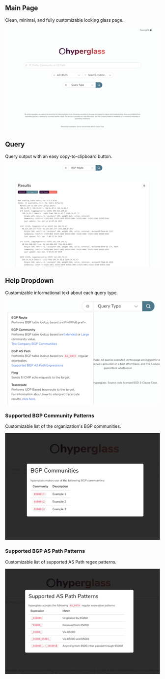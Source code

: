 ## Main Page

Clean, minimal, and fully customizable looking glass page.

![](assets/screenshots/main.png)

## Query

Query output with an easy copy-to-clipboard button.

![](assets/screenshots/query.png)

## Help Dropdown

Customizable informational text about each query type.

![](assets/screenshots/info.png)

### Supported BGP Community Patterns

Customizable list of the organization's BGP communities.

![](assets/screenshots/info_bgp_communities.png)

### Supported BGP AS Path Patterns

Customizable list of supported AS Path regex patterns.

![](assets/screenshots/info_bgp_aspath.png)
